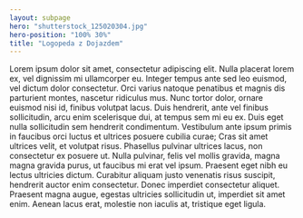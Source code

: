 ```yaml
---
layout: subpage
hero: "shutterstock_125020304.jpg"
hero-position: "100% 30%"
title: "Logopeda z Dojazdem"
---
```


Lorem ipsum dolor sit amet, consectetur adipiscing elit. 
Nulla placerat lorem ex, vel dignissim mi ullamcorper eu. Integer tempus ante sed leo euismod, 
vel dictum dolor consectetur. Orci varius natoque penatibus et magnis dis parturient montes, 
nascetur ridiculus mus. Nunc tortor dolor, ornare euismod nisi id, finibus volutpat lacus. 
Duis hendrerit, ante vel finibus sollicitudin, arcu enim scelerisque dui, at tempus sem mi eu ex. 
Duis eget nulla sollicitudin sem hendrerit condimentum. Vestibulum ante ipsum primis in faucibus orci 
luctus et ultrices posuere cubilia curae; Cras sit amet ultrices velit, et volutpat risus. Phasellus
 pulvinar ultrices lacus, non consectetur ex posuere ut. Nulla pulvinar, felis vel mollis gravida, 
 magna magna gravida purus, ut faucibus mi erat vel ipsum. Praesent eget nibh eu lectus ultricies dictum. 
 Curabitur aliquam justo venenatis risus suscipit, hendrerit auctor enim consectetur. 
 Donec imperdiet consectetur aliquet. Praesent magna augue, egestas ultricies sollicitudin ut,
  imperdiet sit amet enim. Aenean lacus erat, molestie non iaculis at, tristique eget ligula.